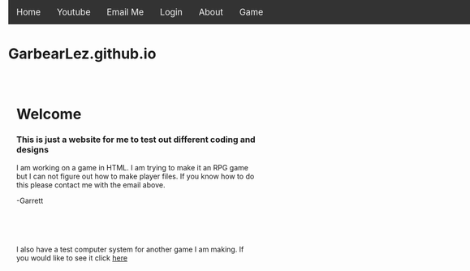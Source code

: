 <!DOCTYPE html>
# GarbearLez.github.io
<head>
  <title>GarbearLez - Home</title>
  <link rel="shortcut icon" href="/favicon.ico" type="image/x-icon" height="32" width="32">
  <link rel="stylesheet" type="text/css" href="/home.css" title="home">
  <style>
body {margin:0;}
.navbar {
  overflow: hidden;
  background-color: #333;
  position: fixed;
  top: 0;
  width: 100%;
}
.navbar a {
  float: left;
  display: block;
  color: #f2f2f2;
  text-align: center;
  padding: 14px 16px;
  text-decoration: none;
  font-size: 17px;
}
.main {
  padding: 16px;
  margin-top: 30px;
  height: 1500px; /* Used in this example to enable scrolling */
}
</style>
</head>
<body>
  <div class="navbar">
  <a href="/home.html">Home</a>
  <a href="https://youtube.com/garbear_lez">Youtube</a>
  <a href="mailto:garbearlez@gmail.com">Email Me</a>
  <a href="/login.html">Login</a>
  <a href="#about">About</a>
  <a href="/game.html">Game</a>
</div>
  <div class="main">
  <h1>Welcome</h1>
    <h3>This is just a website for me to test out different coding and designs</h3>
    <p>I am working on a game in HTML. I am trying to make it an RPG game but I can not figure out how to make player files. If you know how to do this please contact me with the email above.</p>
    <p>-Garrett</p>
    <br>
    <br>
    <br>
    <p>I also have a test computer system for another game I am making. If you would like to see it click <a href="/testcomputer/home.html">here</a></p>
    
  </div>
</body>
